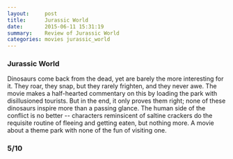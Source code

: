 ```yaml
---
layout:     post
title:      Jurassic World
date:       2015-06-11 15:31:19
summary:    Review of Jurassic World
categories: movies jurassic_world
---
```


### Jurassic World

Dinosaurs come back from the dead, yet are barely the more interesting for it. They roar, they snap, but they rarely frighten, and they never awe. The movie makes a half-hearted commentary on this by loading the park with disillusioned tourists. But in the end, it only proves them right; none of these dinosaurs inspire more than a passing glance. The human side of the conflict is no better -- characters reminsicent of saltine crackers do the requisite routine of fleeing and getting eaten, but nothing more. A movie about a theme park with none of the fun of visiting one.

### 5/10
